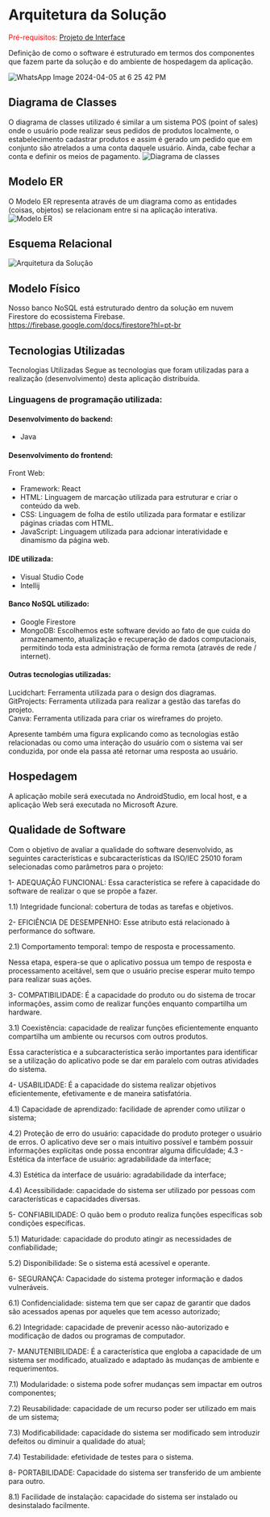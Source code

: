 # Arquitetura da Solução

<span style="color:red">Pré-requisitos: <a href="3-Projeto de Interface.md"> Projeto de Interface</a></span>

Definição de como o software é estruturado em termos dos componentes que fazem parte da solução e do ambiente de hospedagem da aplicação.

![WhatsApp Image 2024-04-05 at 6 25 42 PM](https://github.com/ICEI-PUC-Minas-PMV-ADS/pmv-ads-2024-1-e4-proj-infra-t5-pmv-ads-2024-1-e4-proj-infra-t5-grupo01/assets/107080793/c94a5fff-e8dc-4982-9808-cb6810528e14)



## Diagrama de Classes

O diagrama de classes utilizado é similar a um sistema POS (point of sales) onde o usuário pode realizar seus pedidos de produtos localmente, o estabelecimento cadastrar produtos e assim é gerado um pedido que em conjunto são atrelados a uma conta daquele usuário. Ainda, cabe fechar a conta e definir os meios de pagamento.
![Diagrama de classes](img/DiagramaClasse.png)

## Modelo ER

O Modelo ER representa através de um diagrama como as entidades (coisas, objetos) se relacionam entre si na aplicação interativa.
![Modelo ER](img/DiagramaER.png)

## Esquema Relacional

![Arquitetura da Solução](img/EsquemaRelacional.png)
## Modelo Físico 

Nosso banco NoSQL está estruturado dentro da solução em nuvem Firestore do ecossistema Firebase.</br>
https://firebase.google.com/docs/firestore?hl=pt-br

## Tecnologias Utilizadas
Tecnologias Utilizadas
Segue as tecnologias que foram utilizadas para a realização (desenvolvimento) desta aplicação distribuída.

### Linguagens de programação utilizada:

#### Desenvolvimento do backend:
- Java
#### Desenvolvimento do frontend:
Front Web:
- Framework: React
- HTML: Linguagem de marcação utilizada para estruturar e criar o conteúdo da web. </br>
- CSS: Linguagem de folha de estilo utilizada para formatar e estilizar páginas criadas com HTML.</br>
- JavaScript: Linguagem utilizada para adcionar interatividade e dinamismo da página web.</br>
#### IDE utilizada: </br>
- Visual Studio Code</br> 
- Intellij</br> 
#### Banco NoSQL utilizado: </br> 
- Google Firestore
- MongoDB: Escolhemos este software devido ao fato de que cuida do armazenamento, atualização e recuperação de dados computacionais, permitindo toda esta administração de forma remota (através de rede / internet).</br>
#### Outras tecnologias utilizadas:</br>
Lucidchart: Ferramenta utilizada para o design dos diagramas.</br>
GitProjects: Ferramenta utilizada para realizar a gestão das tarefas do projeto.</br>
Canva: Ferramenta utilizada para criar os wireframes do projeto.



Apresente também uma figura explicando como as tecnologias estão relacionadas ou como uma interação do usuário com o sistema vai ser conduzida, por onde ela passa até retornar uma resposta ao usuário.

## Hospedagem

A aplicação mobile será executada no AndroidStudio, em local host, e a aplicação Web será executada no Microsoft Azure.

## Qualidade de Software

Com o objetivo de avaliar a qualidade do software desenvolvido, as seguintes características e subcaracterísticas da ISO/IEC 25010 foram selecionadas como parâmetros para o projeto:

1- ADEQUAÇÃO FUNCIONAL:
Essa característica se refere à capacidade do software de realizar o que se propõe a fazer.

1.1) Integridade funcional: cobertura de todas as tarefas e objetivos.

2- EFICIÊNCIA DE DESEMPENHO:
Esse atributo está relacionado à performance do software.

2.1) Comportamento temporal: tempo de resposta e processamento.

Nessa etapa, espera-se que o aplicativo possua um tempo de resposta e processamento aceitável, sem que o usuário precise esperar muito tempo para realizar suas ações.

3- COMPATIBILIDADE:
É a capacidade do produto ou do sistema de trocar informações, assim como de realizar funções enquanto compartilha um hardware.

3.1) Coexistência: capacidade de realizar funções eficientemente enquanto compartilha um ambiente ou recursos com outros produtos.

Essa característica e a subcaracterística serão importantes para identificar se a utilização do aplicativo pode se dar em paralelo com outras atividades do sistema.

4- USABILIDADE:
É a capacidade do sistema realizar objetivos eficientemente, efetivamente e de maneira satisfatória.

4.1) Capacidade de aprendizado: facilidade de aprender como utilizar o sistema;

4.2) Proteção de erro do usuário: capacidade do produto proteger o usuário de erros. O aplicativo deve ser o mais intuitivo possível e também possuir informações explícitas onde possa encontrar alguma dificuldade; 4.3 - Estética da interface de usuário: agradabilidade da interface;

4.3) Estética da interface de usuário: agradabilidade da interface;

4.4) Acessibilidade: capacidade do sistema ser utilizado por pessoas com características e capacidades diversas.

5- CONFIABILIDADE:
O quão bem o produto realiza funções específicas sob condições específicas.

5.1) Maturidade: capacidade do produto atingir as necessidades de confiabilidade;

5.2) Disponibilidade: Se o sistema está acessível e operante.

6- SEGURANÇA:
Capacidade do sistema proteger informação e dados vulneráveis.

6.1) Confidencialidade: sistema tem que ser capaz de garantir que dados são acessados apenas por aqueles que tem acesso autorizado;

6.2) Integridade: capacidade de prevenir acesso não-autorizado e modificação de dados ou programas de computador.

7- MANUTENIBILIDADE:
É a característica que engloba a capacidade de um sistema ser modificado, atualizado e adaptado às mudanças de ambiente e requerimentos.

7.1) Modularidade: o sistema pode sofrer mudanças sem impactar em outros componentes;

7.2) Reusabilidade: capacidade de um recurso poder ser utilizado em mais de um sistema;

7.3) Modificabilidade: capacidade do sistema ser modificado sem introduzir defeitos ou diminuir a qualidade do atual;

7.4) Testabilidade: efetividade de testes para o sistema.

8- PORTABILIDADE:
Capacidade do sistema ser transferido de um ambiente para outro.

8.1) Facilidade de instalação: capacidade do sistema ser instalado ou desinstalado facilmente.
